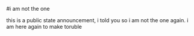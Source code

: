 #i am not the one

this is a public state announcement, i told you so
i am not the one again.
i am here again to make toruble